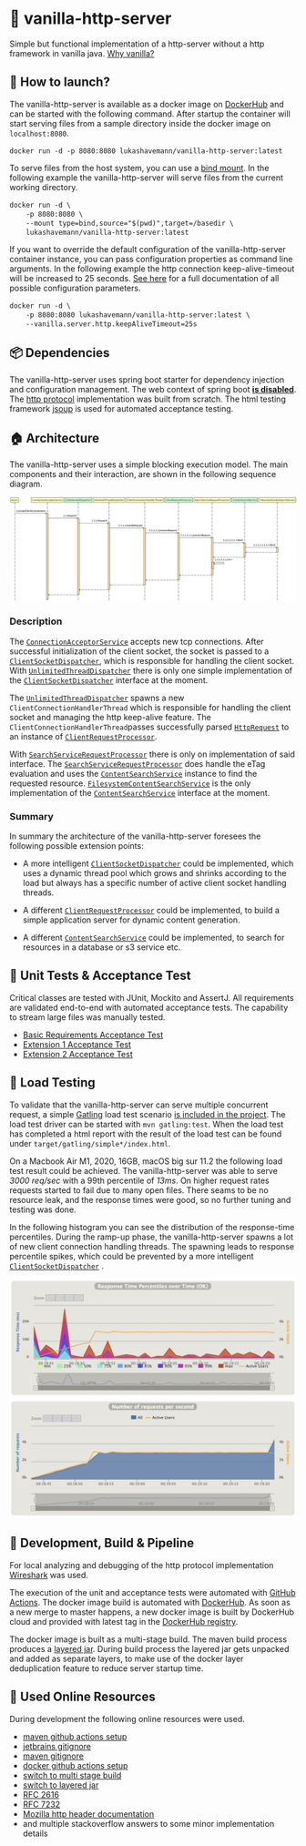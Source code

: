 # :icecream: vanilla-http-server

Simple but functional implementation of a http-server without a http framework in vanilla
java. [Why vanilla?](https://thisinterestsme.com/vanilla-javascript/)

## :whale2: How to launch?

The vanilla-http-server is available as a docker image
on [DockerHub](https://hub.docker.com/repository/docker/lukashavemann/vanilla-http-server) and can be started with the
following command. After startup the container will start serving files from a sample directory inside the docker image
on `localhost:8080`.

```
docker run -d -p 8080:8080 lukashavemann/vanilla-http-server:latest
```

To serve files from the host system, you can use a [bind mount](https://docs.docker.com/storage/bind-mounts/). In the
following example the vanilla-http-server will serve files from the current working directory.

```
docker run -d \
    -p 8080:8080 \
    --mount type=bind,source="$(pwd)",target=/basedir \
    lukashavemann/vanilla-http-server:latest
```

If you want to override the default configuration of the vanilla-http-server container instance, you can pass
configuration properties as command line arguments. In the following example the http connection keep-alive-timeout will
be increased to 25 seconds. [See here](/src/main/resources/default-application.yml) for a full documentation of all
possible configuration parameters.

````
docker run -d \
    -p 8080:8080 lukashavemann/vanilla-http-server:latest \
    --vanilla.server.http.keepAliveTimeout=25s
````

## :package: Dependencies

The vanilla-http-server uses spring boot starter for dependency injection and configuration management. The web context
of spring boot **[is disabled](src/main/java/de/havemann/lukas/vanillahttp/VanillaHttpServer.java)**.
The [http protocol](src/main/java/de/havemann/lukas/vanillahttp/protocol)
implementation was built from scratch. The html testing framework [jsoup](https://jsoup.org) is used for automated acceptance
testing.

## :house: Architecture

The vanilla-http-server uses a simple blocking execution model. The main components and their interaction, are shown in
the following sequence diagram.

![Architecture overview](doc/main-components.png)

### Description

The [`ConnectionAcceptorService`](src/main/java/de/havemann/lukas/vanillahttp/server/ConnectionAcceptorService.java)
accepts new tcp connections. After successful initialization of the client socket, the socket is passed to
a [`ClientSocketDispatcher`](src/main/java/de/havemann/lukas/vanillahttp/dispatcher/ClientSocketDispatcher.java), which
is responsible for handling the client socket. With
[`UnlimitedThreadDispatcher`](src/main/java/de/havemann/lukas/vanillahttp/dispatcher/UnlimitedThreadDispatcher.java)
there is only one simple implementation of
the [`ClientSocketDispatcher`](src/main/java/de/havemann/lukas/vanillahttp/dispatcher/ClientSocketDispatcher.java)
interface at the moment.

The [`UnlimitedThreadDispatcher`](src/main/java/de/havemann/lukas/vanillahttp/dispatcher/UnlimitedThreadDispatcher.java)
spawns a new `ClientConnectionHandlerThread` which is responsible for handling the client socket and managing the http
keep-alive feature. The `ClientConnectionHandlerThread`passes successfully
parsed [`HttpRequest`](src/main/java/de/havemann/lukas/vanillahttp/protocol/request/HttpRequest.java) to an instance
of [`ClientRequestProcessor`](src/main/java/de/havemann/lukas/vanillahttp/dispatcher/ClientRequestProcessor.java).

With [`SearchServiceRequestProcessor`](src/main/java/de/havemann/lukas/vanillahttp/search/SearchServiceRequestProcessor.java)
there is only on implementation of said interface.
The [`SearchServiceRequestProcessor`](src/main/java/de/havemann/lukas/vanillahttp/search/SearchServiceRequestProcessor.java)
does handle the eTag evaluation and uses
the [`ContentSearchService`](src/main/java/de/havemann/lukas/vanillahttp/search/ContentSearchService.java) instance to
find the requested
resource. [`FilesystemContentSearchService`](src/main/java/de/havemann/lukas/vanillahttp/search/FilesystemContentSearchService.java)
is the only implementation of
the [`ContentSearchService`](src/main/java/de/havemann/lukas/vanillahttp/search/ContentSearchService.java) interface at
the moment.

### Summary

In summary the architecture of the vanilla-http-server foresees the following possible extension points:

- A more
  intelligent [`ClientSocketDispatcher`](src/main/java/de/havemann/lukas/vanillahttp/dispatcher/ClientSocketDispatcher.java)
  could be implemented, which uses a dynamic thread pool which grows and shrinks according to the load but always has a
  specific number of active client socket handling threads.
- A
  different [`ClientRequestProcessor`](src/main/java/de/havemann/lukas/vanillahttp/dispatcher/ClientRequestProcessor.java)
  could be implemented, to build a simple application server for dynamic content generation.

- A different  [`ContentSearchService`](src/main/java/de/havemann/lukas/vanillahttp/search/ContentSearchService.java)
  could be implemented, to search for resources in a database or s3 service etc.

## :test_tube: Unit Tests & Acceptance Test

Critical classes are tested with JUnit, Mockito and AssertJ. All requirements are validated end-to-end with automated
acceptance tests. The capability to stream large files was manually tested.

* [Basic Requirements Acceptance Test](src/test/java/de/havemann/lukas/vanillahttp/acceptancetest/BasicRequirementsAcceptanceTest.java)
* [Extension 1 Acceptance Test](src/test/java/de/havemann/lukas/vanillahttp/acceptancetest/Extension1AcceptanceTest.java)
* [Extension 2 Acceptance Test](src/test/java/de/havemann/lukas/vanillahttp/acceptancetest/Extension2AcceptanceTest.java)

## :gun: Load Testing

To validate that the vanilla-http-server can serve multiple concurrent request, a simple [Gatling](https://gatling.io/)
load test
scenario [is included in the project](src/test/scala/de/havemann/lukas/vanillahttp/SimpleVanillaRequestSimulation.scala). The load test driver can be started with ```mvn gatling:test```. When the load test has completed a html report with the
result of the load test can be found under ```target/gatling/simple*/index.html```.

On a Macbook Air M1, 2020, 16GB, macOS big sur 11.2 the following load test result could be achieved. The
vanilla-http-server was able to serve _3000 req/sec_ with a 99th percentile of _13ms_. On higher request rates requests
started to fail due to many open files. There seams to be no resource leak, and the response times were good, so no
further tuning and testing was done.

In the following histogram you can see the distribution of the response-time percentiles. During the ramp-up phase, the
vanilla-http-server spawns a lot of new client connection handling threads. The spawning leads to response percentile
spikes, which could be prevented by a more
intelligent  [`ClientSocketDispatcher`](src/main/java/de/havemann/lukas/vanillahttp/dispatcher/ClientSocketDispatcher.java) .

![Distribution of response times](doc/histograms.png)

## :hammer: Development, Build & Pipeline

For local analyzing and debugging of the http protocol implementation [Wireshark](https://www.wireshark.org/) was used.

The execution of the unit and acceptance tests were automated
with [GitHub Actions](https://github.com/LukasHavemann/vanilla-http-server/actions). The docker image build is automated
with [DockerHub](https://hub.docker.com/repository/docker/lukashavemann/vanilla-http-server). As soon as a new merge to
master happens, a new docker image is built by DockerHub cloud and provided with latest tag in
the [DockerHub registry](https://hub.docker.com/repository/docker/lukashavemann/vanilla-http-server).

The docker image is built as a multi-stage build. The maven build process produces
a [layered jar](https://docs.spring.io/spring-boot/docs/current/maven-plugin/reference/htmlsingle/#repackage-layers).
During build process the layered jar gets unpacked and added as separate layers, to make use of the docker layer
deduplication feature to reduce server startup time.

## :book: Used Online Resources

During development the following online resources were used.

- [maven github actions setup](https://docs.github.com/en/actions/guides/building-and-testing-java-with-maven)
- [jetbrains gitignore](https://github.com/github/gitignore/blob/master/Global/JetBrains.gitignore)
- [maven gitignore](https://github.com/github/gitignore/blob/master/Maven.gitignore)
- [docker github actions setup](https://github.com/marketplace/actions/build-and-push-docker-images)
- [switch to multi stage build](https://stackoverflow.com/questions/61388905/github-action-to-maven-build-followed-by-docker-build-push)
- [switch to layered jar](https://spring.io/blog/2020/01/27/creating-docker-images-with-spring-boot-2-3-0-m1)
- [RFC 2616](https://tools.ietf.org/html/rfc2616)
- [RFC 7232](https://tools.ietf.org/html/rfc7232)
- [Mozilla http header documentation](https://developer.mozilla.org/en-US/docs/Web/HTTP/Headers)
- and multiple stackoverflow answers to some minor implementation details